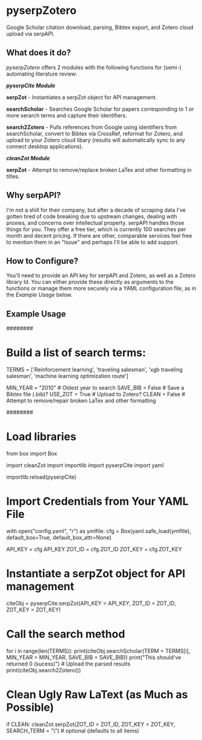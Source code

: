 pyserpZotero
============

Google Scholar citation download, parsing, Bibtex export, and Zotero cloud upload via serpAPI.

What does it do?
----------------
*pyserpZotero* offers 2 modules with the following functions for (semi-) automating literature review:

***pyserpCite Module***

  **serpZot** - Instantiates a serpZot object for API management. 

  **searchScholar** - Searches Google Scholar for papers corresponding to 1 or more serarch terms and capture their identifiers.

  **search2Zotero** - Pulls references from Google using identifiers from searchScholar, convert to Bibtex via CrossRef, reformat for Zotero, and upload to your Zotero cloud libary (results will automatically sync to any connect desktop applications).

***cleanZot Module***

  **serpZot** - Attempt to remove/replace broken LaTex and other formatting in titles. 

Why serpAPI?
----------------
I'm not a shill for their company, but after a decade of scraping data I've gotten tired of code breaking due to upstream changes, dealing with proxies, and concerns over intellectual property. serpAPI handles those things for you. They offer a free tier, which is currently 100 searches per month and decent pricing. If there are other, comparable services feel free to mention them in an "Issue" and perhaps I'll be able to add support.

How to Configure?
----------------

You'll need to provide an API key for serpAPI and Zotero, as well as a Zotero library Id. You can either provide these directly as arguments to the functions or manage them more securely via a YAML configuration file, as in the *Example Usage* below.


Example Usage
----------------

########
# Build a list of search terms:
TERMS = ['Reinforcement learning', 'traveling salesman', 'xgb traveling salesman', 'machine learning optimization route']

MIN_YEAR = "2010" # Oldest year to search
SAVE_BIB = False  # Save a Bibtex file (.bib)?
USE_ZOT  = True   # Upload to Zotero?
CLEAN    = False  # Attempt to remove/repair broken LaTex and other formatting 

########
# Load libraries
from box import Box

import cleanZot
import importlib
import pyserpCite
import yaml

importlib.reload(pyserpCite)

# Import Credentials from Your YAML File
with open("config.yaml", "r") as ymlfile:
    cfg = Box(yaml.safe_load(ymlfile), default_box=True, default_box_attr=None)

API_KEY = cfg.API_KEY
ZOT_ID  = cfg.ZOT_ID
ZOT_KEY = cfg.ZOT_KEY

# Instantiate a serpZot object for API management
citeObj = pyserpCite.serpZot(API_KEY  = API_KEY, 
                             ZOT_ID   = ZOT_ID, 
                             ZOT_KEY  = ZOT_KEY)

# Call the search method
for i in range(len(TERMS)):
    print(citeObj.searchScholar(TERM     = TERMS[i], 
                                MIN_YEAR = MIN_YEAR,
                                SAVE_BIB = SAVE_BIB))
    print("This should've returned 0 (sucess)")
    # Upload the parsed results
    print(citeObj.search2Zotero())
    

# Clean Ugly Raw LaText (as Much as Possible)
if CLEAN:
    cleanZot.serpZot(ZOT_ID      = ZOT_ID, 
                     ZOT_KEY     = ZOT_KEY,
                     SEARCH_TERM = "\\") # optional (defaults to all items)
